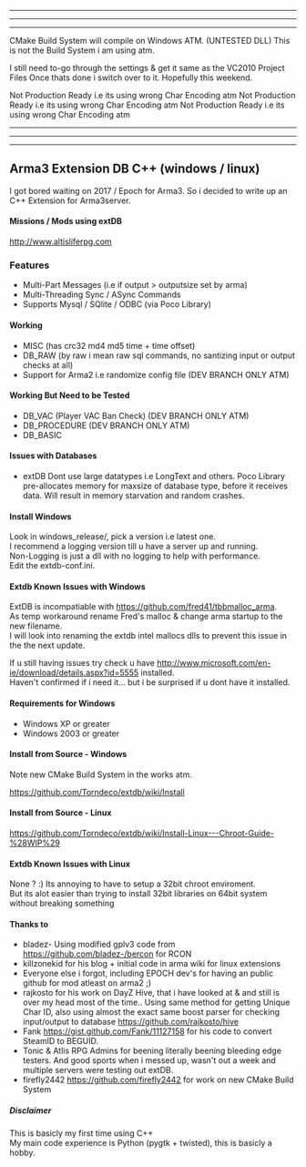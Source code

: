***********
***********
***********

CMake Build System will compile on Windows ATM.  (UNTESTED DLL)
This is not the Build System i am using atm.

I still need to-go through the settings & get it same as the VC2010 Project Files
Once thats done i switch over to it.
Hopefully this weekend.

Not Production Ready i.e its using wrong Char Encoding atm
Not Production Ready i.e its using wrong Char Encoding atm
Not Production Ready i.e its using wrong Char Encoding atm

***********
***********
***********


## Arma3 Extension DB  C++ (windows / linux)

I got bored waiting on 2017 / Epoch for Arma3.
So i decided to write up an C++ Extension for Arma3server.


#### Missions / Mods using extDB
http://www.altisliferpg.com  


### Features

 - Multi-Part Messages (i.e if output > outputsize set by arma)
 - Multi-Threading Sync / ASync Commands
 - Supports Mysql / SQlite / ODBC  (via Poco Library)


#### Working

 - MISC (has crc32 md4 md5 time + time offset)
 - DB_RAW (by raw i mean raw sql commands, no santizing input or output checks at all)
 - Support for Arma2 i.e randomize config file (DEV BRANCH ONLY ATM)


#### Working But Need to be Tested

 - DB_VAC (Player VAC Ban Check)  (DEV BRANCH ONLY ATM)
 - DB_PROCEDURE (DEV BRANCH ONLY ATM)
 - DB_BASIC

#### Issues with Databases

 - extDB Dont use large datatypes i.e LongText and others. Poco Library pre-allocates memory for maxsize of database type, before it receives data. Will result in memory starvation and random crashes.

#### Install Windows
Look in windows_release/, pick a version i.e latest one.  
I recommend a logging version till u have a server up and running.  
Non-Logging is just a dll with no logging to help with performance.  
Edit the extdb-conf.ini. 

#### Extdb Known Issues with Windows
   ExtDB is incompatiable with https://github.com/fred41/tbbmalloc_arma.  
       As temp workaround rename Fred's malloc & change arma startup to the new filename.  
       I will look into renaming the extdb intel mallocs dlls to prevent this issue in the the next update.  
       
   If u still having issues try check u have http://www.microsoft.com/en-ie/download/details.aspx?id=5555 installed.  
       Haven't confirmed if i need it... but i be surprised if u dont have it installed.  

#### Requirements for Windows

 - Windows XP or greater
 - Windows 2003 or greater


#### Install from Source - Windows
Note new CMake Build System in the works atm.

https://github.com/Torndeco/extdb/wiki/Install

#### Install from Source - Linux
https://github.com/Torndeco/extdb/wiki/Install-Linux---Chroot-Guide-%28WIP%29

#### Extdb Known Issues with Linux

   None ? :) 
   Its annoying to have to setup a 32bit chroot enviroment.  
   But its alot easier than trying to install 32bit libraries on 64bit system without breaking something


#### Thanks to

 - bladez- Using modified gplv3 code from https://github.com/bladez-/bercon for RCON
 - killzonekid for his blog + initial code in arma wiki for linux extensions
 - Everyone else i forgot, including EPOCH dev's for having an public github for mod atleast on arma2 ;)
 - rajkosto for his work on DayZ Hive, that i have looked at & and still is over my head most of the time..   Using same method for getting Unique Char ID, also using almost the exact same boost parser for checking input/output to database   https://github.com/rajkosto/hive
 - Fank https://gist.github.com/Fank/11127158 for his code to convert SteamID to BEGUID.
 - Tonic & Atlis RPG Admins for beening literally beening bleeding edge testers. And good sports when i messed up, wasn't out a week and multiple servers were testing out extDB.
 - firefly2442 https://github.com/firefly2442 for work on new CMake Build System


##### Disclaimer
This is basicly my first time using C++  
My main code experience is Python (pygtk + twisted), this is basicly a hobby.
